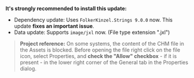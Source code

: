 ﻿**It's strongly recommended to install this update:**
- Dependency update: Uses `FolkerKinzel.Strings 9.0.0` now. This update **fixes an important issue**.
- Data update: Supports `image/jxl` now. (File type extension ".jxl")
&nbsp;
>**Project reference:** On some systems, the content of the CHM file in the Assets is blocked. Before opening the file right click on the file icon, select Properties, and **check the "Allow" checkbox** - if it is present - in the lower right corner of the General tab in the Properties dialog.